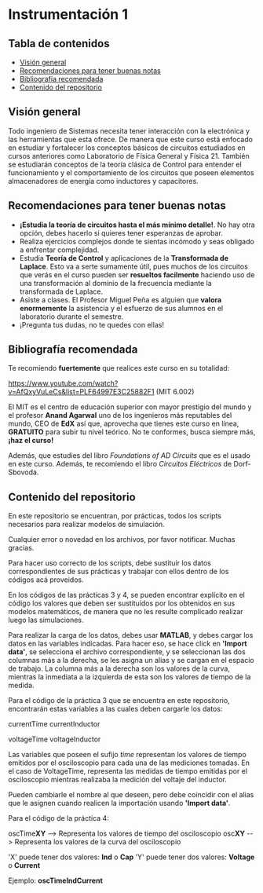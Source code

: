 # Instrumentación 1

## Tabla de contenidos

- [Visión general](#visión-general)
- [Recomendaciones para tener buenas notas](#recomendaciones-para-tener-buenas-notas)
- [Bibliografía recomendada](#bibliografía-recomendada)
- [Contenido del repositorio](#contenido-del-repositorio)

## Visión general

Todo ingeniero de Sistemas necesita tener interacción con la electrónica y las herramientas que esta ofrece. De manera que este curso está enfocado en estudiar y fortalecer los conceptos básicos de circuitos estudiados en cursos anteriores como Laboratorio de Física General y Física 21. También se estudiarán conceptos de la teoría clásica de Control para entender el funcionamiento y el comportamiento de los circuitos que poseen elementos almacenadores de energía como inductores y capacitores.

## Recomendaciones para tener buenas notas

- **¡Estudia la teoría de circuitos hasta el más mínimo detalle!**. No hay otra opción, debes hacerlo si quieres tener esperanzas de aprobar.
- Realiza ejercicios complejos donde te sientas incómodo y seas obligado a enfrentar complejidad.
- Estudia **Teoría de Control** y aplicaciones de la **Transformada de Laplace**. Esto va a serte sumamente útil, pues muchos de los circuitos que verás en el curso pueden ser **resueltos facilmente** haciendo uso de una transformación al dominio de la frecuencia mediante la transformada de Laplace.
- Asiste a clases. El Profesor Miguel Peña es alguien que **valora enormemente** la asistencia y el esfuerzo de sus alumnos en el laboratorio durante el semestre.
- ¡Pregunta tus dudas, no te quedes con ellas!

## Bibliografía recomendada

Te recomiendo **fuertemente** que realices este curso en su totalidad:

https://www.youtube.com/watch?v=AfQxyVuLeCs&list=PLF64997E3C25882F1 (MIT 6.002)

El MIT es el centro de educación superior con mayor prestigio del mundo y el profesor **Anand Agarwal** uno de los ingenieros más reputables del mundo, CEO de **EdX** así que, aprovecha que tienes este curso en línea, **GRATUITO** para subir tu nivel teórico. No te conformes, busca siempre más, **¡haz el curso!**

Además, que estudies del libro *Foundations of AD Circuits* que es el usado en este curso. Además, te recomiendo el libro *Circuitos Eléctricos* de Dorf-Sbovoda.

## Contenido del repositorio

En este repositorio se encuentran, por prácticas, todos los scripts necesarios
para realizar modelos de simulación.

Cualquier error o novedad en los archivos, por favor notificar. Muchas gracias.

Para hacer uso correcto de los scripts, debe sustituir los datos correspondientes de sus prácticas y trabajar con ellos dentro de los códigos acá proveidos.

En los códigos de las prácticas 3 y 4, se pueden encontrar explícito en el código los valores que deben ser sustituidos por los obtenidos en sus modelos matemáticos, de manera que no les resulte complicado realizar luego las simulaciones.

Para realizar la carga de los datos, debes usar **MATLAB**, y debes cargar los
datos en las variables indicadas. Para hacer eso, se hace click en
**'Import data'**, se selecciona el archivo correspondiente, y se seleccionan
las dos columnas más a la derecha, se les asigna un alias y se cargan en el
espacio de trabajo. La columna más a la derecha son los valores de la curva,
mientras la inmediata a la izquierda de esta son los valores de tiempo de la
medida. 

Para el código de la práctica 3 que se encuentra en este repositorio, encontrarán estas variables a las cuales deben cargarle los datos:
  
  currentTime
  currentInductor
  
  voltageTime
  voltageInductor

Las variables que poseen el sufijo *time* representan los valores de tiempo emitidos por el osciloscopio para cada una de las mediciones tomadas. En el caso de VoltageTime, representa las medidas de tiempo emitidas por el osciloscopio mientras realizaba la medición del voltaje del inductor.
  
Pueden cambiarle el nombre al que deseen, pero debe coincidir con el alias que le asignen cuando realicen la importación usando **'Import data'**.
  
Para el código de la práctica 4:

  oscTime**XY**  --> Representa los valores de tiempo del osciloscopio
  osc**XY**      --> Representa los valores de la curva del osciloscopio

'X' puede tener dos valores: **Ind** o **Cap**
'Y' puede tener dos valores: **Voltage** o **Current**

Ejemplo: **oscTimeIndCurrent**
